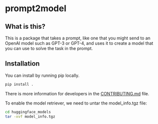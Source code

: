 # prompt2model

## What is this?

This is a package that takes a prompt, like one that you might send to an
OpenAI model such as GPT-3 or GPT-4, and uses it to create a model that you
can use to solve the task in the prompt.

## Installation

You can install by running pip locally.

```bash
pip install .
```

There is more information for developers in the [CONTRIBUTING.md](CONTRIBUTING.md)
file.

To enable the model retriever, we need to untar the model_info.tgz file:

```bash
cd huggingface_models
tar -xvf model_info.tgz
```
